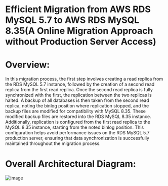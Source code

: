 # Efficient Migration from AWS RDS MySQL 5.7 to AWS RDS MySQL 8.35(A Online Migration Approach without Production Server Access)

# Overview:
In this migration process, the first step involves creating a read replica from the RDS MySQL 5.7 instance, followed by the creation of a second read replica from the first read replica. Once the second read replica is fully synchronized with the first, the replication between the two replicas is halted. A backup of all databases is then taken from the second read replica, noting the binlog position where replication stopped, and the backup files are modified for compatibility with MySQL 8.35. These modified backup files are restored into the RDS MySQL 8.35 instance. Additionally, replication is configured from the first read replica to the MySQL 8.35 instance, starting from the noted binlog position. This configuration helps avoid performance issues on the RDS MySQL 5.7 production server, ensuring that data synchronization is successfully maintained throughout the migration process.

# Overall Architectural Diagram:

![image](https://github.com/user-attachments/assets/c9f4adf7-e575-46e2-8887-e45984311348)
